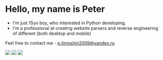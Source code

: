 # Hello, my name is Peter
* I'm just 15yo boy, who interested in Python developing.
* I'm a professional at creating website parsers and reverse engineering of different (both desktop and mobile)
  
Feel free to contact me - [p.timoshin2009@yandex.ru](mailto:p.timoshin2009@yandex.ru)

<img src="https://github-profile-summary-cards.vercel.app/api/cards/profile-details?username=petrprogs&theme=merko"/>  
<img src="https://github-readme-stats-flame-phi-50.vercel.app/api?username=petrprogs&theme=merko"/> 
<img src="https://github-readme-stats-flame-phi-50.vercel.app/api/top-langs/?username=petrprogs&theme=merko"/>
